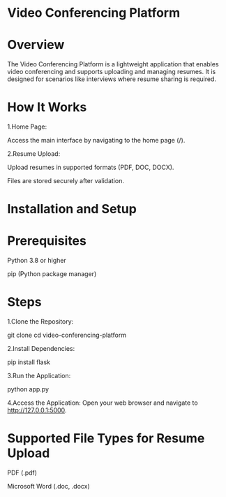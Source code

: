 # Video Conferencing Platform

# Overview

The Video Conferencing Platform is a lightweight application that enables video conferencing and supports uploading and managing resumes. It is designed for scenarios like interviews where resume sharing is required.

# How It Works

1.Home Page:

Access the main interface by navigating to the home page (/).

2.Resume Upload:

Upload resumes in supported formats (PDF, DOC, DOCX).

Files are stored securely after validation.

# Installation and Setup

# Prerequisites

Python 3.8 or higher

pip (Python package manager)

# Steps

1.Clone the Repository:

git clone <repository-url>
cd video-conferencing-platform

2.Install Dependencies:

pip install flask

3.Run the Application:

python app.py

4.Access the Application:
Open your web browser and navigate to http://127.0.0.1:5000.

# Supported File Types for Resume Upload

PDF (.pdf)

Microsoft Word (.doc, .docx)
